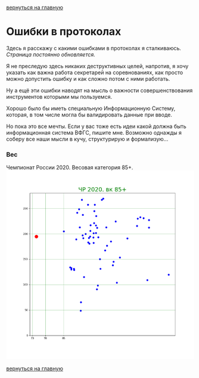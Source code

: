 [вернуться на главную](https://alekseidudchenko.github.io/giristat/)
# Ошибки в протоколах

Здесь я расскажу с какими ошибками в протоколах я сталкиваюсь. 
*Страница постоянно обновляется.*

Я не преследую здесь никаких деструктивных целей, напротив, я хочу указать как важна работа секретарей на соревнованиях, как просто можно допустить ошибку и как сложно потом с ними работать. 

Ну а ещё эти ошибки наводят на мысль о важности совершенствования инструментов которыми мы пользуемся. 

Хорошо было бы иметь специальную Информационную Систему, которая, в том числе могла бы валидировать данные при вводе. 

Но пока это все мечты. Если у вас тоже есть идеи какой должна быть информационная система ВФГС, пишите мне. Возможно однажды я соберу все наши мысли в кучу, структурирую и формализую...  

### Вес

Чемпионат России 2020. Весовая категория 85+. 
![image](../images/CR_2020.85+.png)




[вернуться на главную](ihttps://alekseidudchenko.github.io/giristat/)